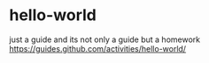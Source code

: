 # hello-world
just a guide
and its not only a guide but a homework https://guides.github.com/activities/hello-world/
